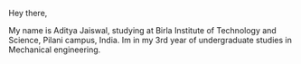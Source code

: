 Hey there,

My name is Aditya Jaiswal, studying at Birla Institute of Technology and Science, Pilani campus, India. Im in my 3rd year of undergraduate studies in Mechanical engineering.

